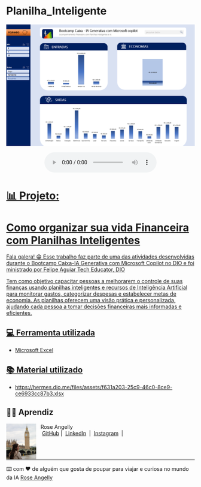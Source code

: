 # Planilha_Inteligente

<p align="center">
<img 
    src="./Tela.png"
    width="600"
/>
</p>

<p align="center">
    <a href="https://github.com/roseangelly/Planilha_Inteligente_IA/raw/refs/heads/main/Projeto%20Planilha.xlsx> Planilha Inteligente 💵</a>

</p>

<div align="center">
    <audio src="output/podcast_editado.MP3" controls title="Podcast editado"></audio>
</div>

# 📊 Projeto:
# Como organizar sua vida Financeira com Planilhas Inteligentes

Fala galera! 😁 Esse trabalho faz parte de uma das atividades desenvolvidas durante o Bootcamp Caixa-IA Generativa com Microsoft Copilot no DIO e foi ministrado por Felipe Aguiar
Tech Educator, DIO

Tem como objetivo capacitar pessoas a melhorarem o controle de suas finanças usando planilhas inteligentes e recursos de Inteligência Artificial 
para monitorar gastos, categorizar despesas e estabelecer metas de economia. As planilhas oferecem uma visão prática e personalizada, 
ajudando cada pessoa a tomar decisões financeiras mais informadas e eficientes.


## 💻 Ferramenta utilizada

- Microsoft Excel

## 📚 Material utilizado

- https://hermes.dio.me/files/assets/f631a203-25c9-46c0-8ce9-ce6933cc87b3.xlsx


## 👨‍💻 Aprendiz

<p>
    <img 
      align=left 
      margin=10 
      width=80 
      src="./viagem.PNG"
    />
    <p>&nbsp&nbsp&nbspRose Angelly<br>
    &nbsp&nbsp&nbsp
    <a href="https://github.com/roseangelly">
    GitHub</a>&nbsp;|&nbsp;
    <a href="https://www.linkedin.com/in/
rose-angelly-cabral-022059225">LinkedIn</a>
&nbsp;|&nbsp;
    <a href="https://www.instagram.com/rose.angelly/profilecard/?igsh=MXZ5bxOTIxeGIndw==/">
    Instagram</a>
&nbsp;|&nbsp;</p>
</p>
<br/><br/>
<p>

---

⌨️ com ❤️ de alguém que gosta de poupar para viajar e curiosa no mundo da IA [Rose Angelly](https://github.com/roseangelly)
